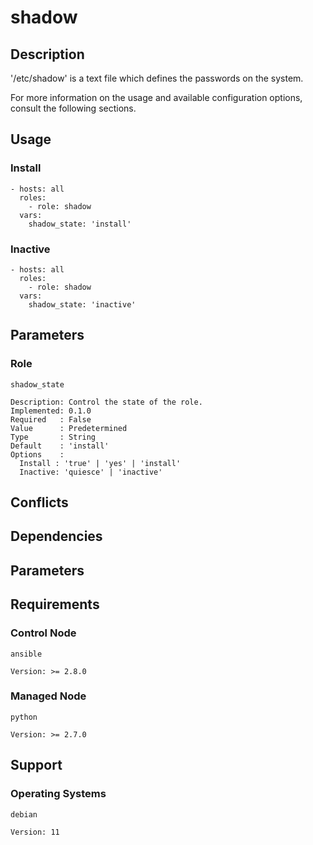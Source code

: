 # shadow

## Description

'/etc/shadow' is a text file which defines the passwords on the system.

For more information on the usage and available configuration options,
consult the following sections.

## Usage

### Install

```
- hosts: all
  roles:
    - role: shadow
  vars:
    shadow_state: 'install'
```

### Inactive

```
- hosts: all
  roles:
    - role: shadow
  vars:
    shadow_state: 'inactive'
```

## Parameters

### Role

`shadow_state`

    Description: Control the state of the role.
    Implemented: 0.1.0
    Required   : False
    Value      : Predetermined
    Type       : String
    Default    : 'install'
    Options    :
      Install : 'true' | 'yes' | 'install'
      Inactive: 'quiesce' | 'inactive'

## Conflicts

## Dependencies

## Parameters

## Requirements

### Control Node

`ansible`

    Version: >= 2.8.0

### Managed Node

`python`

    Version: >= 2.7.0

## Support

### Operating Systems

`debian`

    Version: 11
